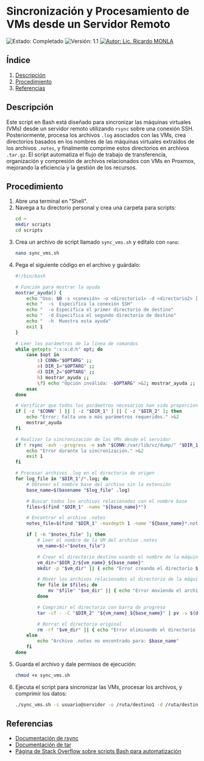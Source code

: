 # Sincronización y Procesamiento de VMs desde un Servidor Remoto

![Estado: Completado](https://img.shields.io/badge/Estado-Completado-green)
![Versión: 1.1](https://img.shields.io/badge/Versión-1.1-blue)
[![Autor: Lic. Ricardo MONLA](https://img.shields.io/badge/Autor-Lic.%20Ricardo%20MONLA-orange)](mailto:rmonla@gmail.com)

## Índice

1. [Descripción](#descripción)
2. [Procedimiento](#procedimiento)
3. [Referencias](#referencias)

## Descripción

Este script en Bash está diseñado para sincronizar las máquinas virtuales (VMs) desde un servidor remoto utilizando `rsync` sobre una conexión SSH. Posteriormente, procesa los archivos `.log` asociados con las VMs, crea directorios basados en los nombres de las máquinas virtuales extraídos de los archivos `.notes`, y finalmente comprime estos directorios en archivos `.tar.gz`. El script automatiza el flujo de trabajo de transferencia, organización y compresión de archivos relacionados con VMs en Proxmox, mejorando la eficiencia y la gestión de los recursos.

## Procedimiento

1. Abre una terminal en "Shell".
2. Navega a tu directorio personal y crea una carpeta para scripts:
   ```bash
   cd ~
   mkdir scripts
   cd scripts
   ```
3. Crea un archivo de script llamado `sync_vms.sh` y edítalo con `nano`:
   ```bash
   nano sync_vms.sh
   ```
4. Pega el siguiente código en el archivo y guárdalo:
   ```bash
   #!/bin/bash

   # Función para mostrar la ayuda
   mostrar_ayuda() {
       echo "Uso: $0 -s <conexión> -o <directorio1> -d <directorio2> [-h]"
       echo "  -s  Especifica la conexión SSH"
       echo "  -o Especifica el primer directorio de destino"
       echo "  -d Especifica el segundo directorio de destino"
       echo "  -h  Muestra esta ayuda"
       exit 1
   }

   # Leer los parámetros de la línea de comandos
   while getopts ":s:o:d:h" opt; do
       case $opt in
           s) CONN="$OPTARG" ;;
           o) DIR_1="$OPTARG" ;;
           d) DIR_2="$OPTARG" ;;
           h) mostrar_ayuda ;;
           \?) echo "Opción inválida: -$OPTARG" >&2; mostrar_ayuda ;;
       esac
   done

   # Verificar que todos los parámetros necesarios han sido proporcionados
   if [ -z "$CONN" ] || [ -z "$DIR_1" ] || [ -z "$DIR_2" ]; then
       echo "Error: Falta uno o más parámetros requeridos." >&2
       mostrar_ayuda
   fi

   # Realizar la sincronización de las VMs desde el servidor
   if ! rsync -avh --progress -e ssh "$CONN:/var/lib/vz/dump/" "$DIR_1"; then
       echo "Error durante la sincronización." >&2
       exit 1
   fi

   # Procesar archivos .log en el directorio de origen
   for log_file in "$DIR_1"/*.log; do
       # Obtener el nombre base del archivo sin la extensión
       base_name=$(basename "$log_file" .log)

       # Buscar todos los archivos relacionados con el nombre base
       files=$(find "$DIR_1" -name "${base_name}*")

       # Encontrar el archivo .notes
       notes_file=$(find "$DIR_1" -maxdepth 1 -name "${base_name}*.notes" -print -quit)

       if [ -n "$notes_file" ]; then
           # Leer el nombre de la VM del archivo .notes
           vm_name=$(<"$notes_file")

           # Crear el directorio destino usando el nombre de la máquina virtual
           vm_dir="$DIR_2/${vm_name}_${base_name}"
           mkdir -p "$vm_dir" || { echo "Error creando el directorio $vm_dir" >&2; exit 1; }

           # Mover los archivos relacionados al directorio de la máquina virtual
           for file in $files; do
               mv "$file" "$vm_dir" || { echo "Error moviendo el archivo $file" >&2; exit 1; }
           done

           # Comprimir el directorio con barra de progreso
           tar -cf - -C "$DIR_2" "${vm_name}_${base_name}" | pv -s $(du -sb "$DIR_2/${vm_name}_${base_name}" | awk '{print $1}') | gzip > "$DIR_2/${vm_name}_${base_name}.tar.gz"

           # Borrar el directorio original
           rm -rf "$vm_dir" || { echo "Error eliminando el directorio $vm_dir" >&2; exit 1; }
       else
           echo "Archivo .notes no encontrado para: $base_name"
       fi
   done
   ```
5. Guarda el archivo y dale permisos de ejecución:
   ```bash
   chmod +x sync_vms.sh
   ```
6. Ejecuta el script para sincronizar las VMs, procesar los archivos, y comprimir los datos:
   ```bash
   ./sync_vms.sh -s usuario@servidor -o /ruta/destino1 -d /ruta/destino2
   ```

## Referencias

- [Documentación de rsync](https://linux.die.net/man/1/rsync)
- [Documentación de tar](https://www.gnu.org/software/tar/manual/tar.html)
- [Página de Stack Overflow sobre scripts Bash para automatización](https://stackoverflow.com/questions/tagged/bash)
```
